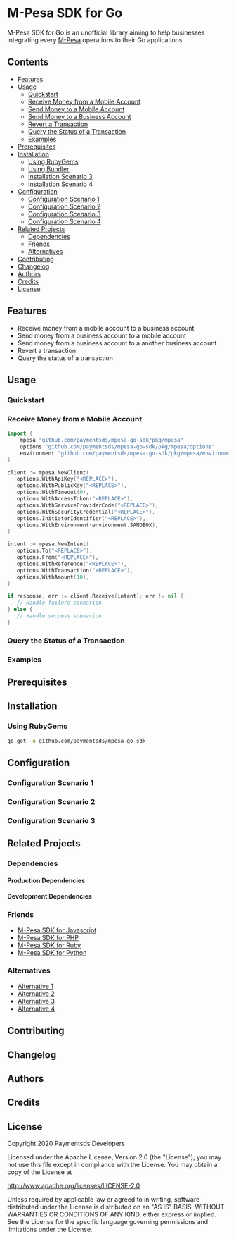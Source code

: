 # M-Pesa SDK for Go

M-Pesa SDK for Go is an unofficial library aiming to help businesses integrating every [M-Pesa](https://developer.mpesa.vm.co.mz) operations to their Go applications.

## Contents

- [Features](#features)
- [Usage](#usage)
   - [Quickstart](#usage/scenario-1)
   - [Receive Money from a Mobile Account](#usage/scenario-1)
   - [Send Money to a Mobile Account](#usage/scenario-2)
   - [Send Money to a Business Account](#usage/scenario-3)
   - [Revert a Transaction](#usage/scenario-4)
   - [Query the Status of a Transaction](#usage/scenario-5)
   - [Examples](#usage/scenario-6)
- [Prerequisites](#prerequisites)
- [Installation](#installation)
   - [Using RubyGems](#installation/scenario-1)
   - [Using Bundler](#installation/scenario-2)
   - [Installation Scenario 3](#installation/scenario-3)
   - [Installation Scenario 4](#installation/scenario-4)
- [Configuration](#configuration)
   - [Configuration Scenario 1](#configuration/scenario-1)
   - [Configuration Scenario 2](#configuration/scenario-2)
   - [Configuration Scenario 3](#configuration/scenario-3)
   - [Configuration Scenario 4](#configuration/scenario-4)
- [Related Projects](#related-projects)
   - [Dependencies](#related-projects/dependencies)
   - [Friends](#related-projects/friends)
   - [Alternatives](#related-projects/alternatives)
- [Contributing](#contributing)
- [Changelog](#changelog)
- [Authors](#authors)
- [Credits](#credits)
- [License](#license)

## Features <a name="features"></a>

- Receive money from a mobile account to a business account
- Send money from a business account to a mobile account
- Send money from a business account to a another business account
- Revert a transaction
- Query the status of a transaction

## Usage <a name="usage"></a>

### Quickstart <a name="#usage/scenario-1"></a>

### Receive Money from a Mobile Account <a name="#usage/scenario-2"></a>

```go
import (
    mpesa "github.com/paymentsds/mpesa-go-sdk/pkg/mpesa"
    options "github.com/paymentsds/mpesa-go-sdk/pkg/mpesa/options"
    environment "github.com/paymentsds/mpesa-go-sdk/pkg/mpesa/environment"
)

client := mpesa.NewClient(	
   options.WithApiKey("<REPLACE>"),
   options.WithPublicKey("<REPLACE>"),
   options.WithTimeout(0),
   options.WithAccessToken("<REPLACE>"),
   options.WithServiceProviderCode("<REPLACE>"),
   options.WithSecurityCredential("<REPLACE>"),
   options.InitiatorIdentifier("<REPLACE>"),
   options.WithEnvironment(environment.SANDBOX),
)

intent := mpesa.NewIntent(
   options.To("<REPLACE>"),
   options.From("<REPLACE>"),
   options.WithReference("<REPLACE>"),
   options.WithTransaction("<REPLACE>"),
   options.WithAmount(10),
)

if response, err := client.Receive(intent); err != nil {
   // Handle failure scenarion
} else {
   // Handle success scenarion
}
```

### Query the Status of a Transaction <a name="#usage/scenario-6"></a>

### Examples <a name="usage/scenario-7"></a>

## Prerequisites <a name="prerequisites"></a>

## Installation <a name="installation"></a>

### Using RubyGems <a name="installation/scenario-1"></a>

```bash
go get -u github.com/paymentsds/mpesa-go-sdk
```

## Configuration <a name="configuration"></a>

### Configuration Scenario 1 <a name="configuration/scenario-1"></a>

### Configuration Scenario 2 <a name="configuration/scenario-2"></a>

### Configuration Scenario 3 <a name="configuration/scenario-3"></a>

## Related Projects <a name="related-projects"></a>

### Dependencies <a name="related-projects/dependencies"></a>

#### Production Dependencies

#### Development Dependencies

### Friends <a name="related-projects/friends"></a>

- [M-Pesa SDK for Javascript](https://github.com/paymentsds/mpesa-js-sdk)
- [M-Pesa SDK for PHP](https://github.com/paymentsds/mpesa-php-sdk)
- [M-Pesa SDK for Ruby](https://github.com/paymentsds/mpesa-ruby-sdk)
- [M-Pesa SDK for Python](https://github.com/paymentsds/mpesa-python-sdk)

### Alternatives <a name="related-projects/alternatives"></a>

- [Alternative 1](https://github.com/<username>/<project>)
- [Alternative 2](https://github.com/<username>/<project>)
- [Alternative 3](https://github.com/<username>/<project>)
- [Alternative 4](https://github.com/<username>/<project>)

## Contributing <a name="contributing"></a>

## Changelog <a name="changelog"></a>

## Authors <a name="authors"></a>

## Credits <a name="credits"></a>

## License <a name="license"></a>

Copyright 2020 Paymentsds Developers

Licensed under the Apache License, Version 2.0 (the "License"); you may not use this file except in compliance with the License. You may obtain a copy of the License at

http://www.apache.org/licenses/LICENSE-2.0

Unless required by applicable law or agreed to in writing, software distributed under the License is distributed on an "AS IS" BASIS, WITHOUT WARRANTIES OR CONDITIONS OF ANY KIND, either express or implied. See the License for the specific language governing permissions and limitations under the License.

